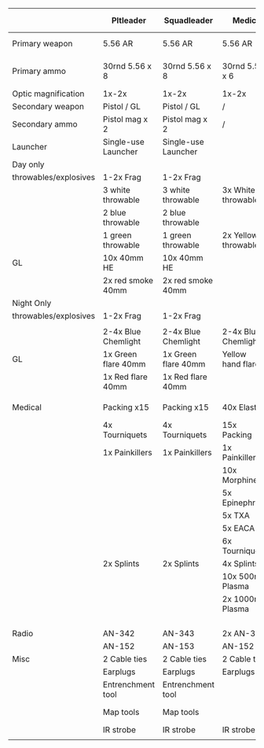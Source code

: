 |                     | Pltleader         | Squadleader       | Medic             | CLS               | Rifleman          | Rifleman (LAT)    | Anti-Tank         | Autorifleman       | Marksman           | Engineer           | Grenadier          | Anti-air          |
|---------------------|-------------------|-------------------|-------------------|-------------------|-------------------|-------------------|-------------------|--------------------|--------------------|--------------------|--------------------|------------------|
| Primary weapon      | 5.56 AR           | 5.56 AR           | 5.56 AR           | 5.56 AR           | 5.56 AR           | 5.56 AR           | SMG/ carbine      | 5.56 LMG / 7.62 HMG | 7.62 DMR           | 5.56 AR            | 5.56 AR with GL   | SMG/ carbine     |
| Primary ammo        | 30rnd 5.56 x 8    | 30rnd 5.56 x 8    | 30rnd 5.56 x 6    | 30rnd 5.56 x 8    | 30rnd 5.56 x 12   | 30rnd 5.56 x 10   | SMG mag x 8       | 800rnd 5.56 / 500rnd 7.62 | 7.62 20Rnd x 10    | 30rnd 5.56 x 8     | 30rnd 5.56 x 8     | SMG mag x 8      |
| Optic magnification | 1x-2x             | 1x-2x             | 1x-2x             | 1x-2x             | 1x-2x             | 1x-2x             | 1x-2x             | 1x/4x               | 4-6x               | 1x-2x              | 1x-2x              | 1x-2x            |
| Secondary weapon    | Pistol / GL       | Pistol / GL       | /                 | Pistol            | Pistol            | Pistol            | /                 | /                  | Pistol             | Pistol / GL        | /                  |
| Secondary ammo      | Pistol mag x 2    | Pistol mag x 2    | /                 | Pistol mag x 2    | Pistol mag x 2    | Pistol mag x 2    | /                 | /                  | Pistol mag x 2     | Pistol mag x 2     | Pistol mag x 2   |
| Launcher            | Single-use Launcher | Single-use Launcher |                   |                   |                   |                   | Single-use launcher | advanced AT launcher |                    |                    | MANPAD             |
| Day only            |                   |                   |                   |                   |                   |                   |                   |                   |                    |                    |                    |                  |
| throwables/explosives | 1-2x Frag         | 1-2x Frag         |                   | 2x Frag           | 2x Frag           | 2x Frag           | 2x Frag           | 2x Frag            | 2x Frag            | to-do              | 2x Frag            |
|                     | 3 white throwable | 3 white throwable | 3x White throwable | 3x White throwable | 3x White throwable | 3x White throwable | 3x White throwable | 3x White throwable  | 3x White throwable  | 2-4x Frag          | 3x White throwable |
|                     | 2 blue throwable  | 2 blue throwable  |                   |                   |                   |                   |                   |                    |                    |                    |                    |
|                     | 1 green throwable | 1 green throwable | 2x Yellow throwable | 2x Yellow throwable |                   |                   |                   |                    |                    |                    |                    |
| GL                  | 10x 40mm HE       | 10x 40mm HE       |                   |                   |                   |                   |                   |                     |                    |                    | 40x 40mm HE        |
|                     | 2x red smoke 40mm | 2x red smoke 40mm |                   |                   |                   |                   |                   |                     |                    |                    |                    |
| Night Only          |                   |                   |                   |                   |                   |                   |                   |                     |                    |                    |                    |
| throwables/explosives | 1-2x Frag         | 1-2x Frag         |                   |                   |                   |                   |                   |                     |                    |                    |                    |
|                     |                   |                   |                   |                   |                   |                   |                   |                     |                    |                    |                    |
|                     | 2-4x Blue Chemlight | 2-4x Blue Chemlight | 2-4x Blue Chemlight | 2-4x Blue Chemlight | 2-4x Blue Chemlight | 2-4x Blue Chemlight | 2-4x Blue Chemlight | 2-4x Blue Chemlight | 2-4x Blue Chemlight | 2-4x Blue Chemlight | 2-4x Blue Chemlight |
| GL                  | 1x Green flare 40mm | 1x Green flare 40mm | Yellow hand flare | Yellow hand flare |                   |                   |                   |                     |                    |                    |                    |
|                     | 1x Red flare 40mm | 1x Red flare 40mm |                   |                   |                   |                   |                   |                     |                    |                    |                    |
|                     |                   |                   |                   |                   |                   |                   |                   |                     |                    |                    |                    |
| Medical             | Packing x15       | Packing x15       | 40x Elastic       | 40x Packing       | 15x Packing       | 15x Packing       | 15x Packing       | 15x Packing        | 15x Packing        | 15x Packing        | 15x Packing        |
|                     | 4x Tourniquets    | 4x Tourniquets    | 15x Packing       | 4x Tourniquets    | 2x Tourniquets    | 2x Tourniquets    | 2x Tourniquets    | 2x Tourniquets     | 2x Tourniquets     | 2x Tourniquets     | 2x Tourniquets     |
|                     | 1x Painkillers    | 1x Painkillers    | 1x Painkillers    | 1x Painkillers    | 1x Painkillers    | 1x Painkillers    | 1x Painkillers    | 1x Painkillers     | 1x Painkillers     | 1x Painkillers     | 1x Painkillers     |
|                     |                   |                   | 10x Morphine      | 8x Morphine       |                   |                   |                   |                     |                    |                    |                    |
|                     |                   |                   | 5x Epinephrine    | 4x Epinephrine    |                   |                   |                   |                     |                    |                    |                    |
|                     |                   |                   | 5x TXA            |                   |                   |                   |                   |                     |                    |                    |                    |
|                     |                   |                   | 5x EACA           |                   |                   |                   |                   |                     |                    |                    |                    |
|                     |                   |                   | 6x Tourniquets    |                   |                   |                   |                   |                     |                    |                    |                    |
|                     | 2x Splints        | 2x Splints        | 4x Splints        | 4x Splints        | 2x Splints        | 2x Splints        | 2x Splints        | 2x Splints         | 2x Splints         | 2x Splints         | 2x Splints         |
|                     |                   |                   | 10x 500ml Plasma  | 5x 500ml Saline   |                   |                   |                   |                     |                    |                    |                    |
|                     |                   |                   | 2x 1000ml Plasma  | 2x 1000ml Saline  |                   |                   |                   |                     |                    |                    |                    |
|                     |                   |                   |                   |                   |                   |                   |                   |                     |                    |                    |                    |
|                     |                   |                   |                   |                   |                   |                   |                   |                     |                    |                    |                    |
|                     |                   |                   |                   |                   |                   |                   |                   |                     |                    |                    |                    |
|                     |                   |                   |                   |                   |                   |                   |                   |                     |                    |                    |                    |
| Radio               | AN-342            | AN-343            | 2x AN-343         | 2x AN-343         | AN-343            | AN-343            | AN-343            | AN-343             | AN-343             | AN-343             | AN-343             |
|                     | AN-152            | AN-153            | AN-152            |                   |                   |                   |                   |                     |                    |                    |                    |
| Misc                | 2 Cable ties      | 2 Cable ties      | 2 Cable ties      | 2 Cable ties      | 2 Cable ties      | 2 Cable ties      | 2 Cable ties      | 2 Cable ties       | 2 Cable ties       | 2 Cable ties       | 2 Cable ties       |
|                     | Earplugs          | Earplugs          | Earplugs          | Earplugs          | Earplugs          | Earplugs          | Earplugs          | Earplugs           | Earplugs           | Earplugs           | Earplugs           |
|                     | Entrenchment tool | Entrenchment tool |                   |                   | Entrenchment tool | Entrenchment tool |                   |                     |                    | 1x Toolkit         |                    |
|                     | Map tools         | Map tools         |                   |                   |                   |                   |                   |                     |                    |                    | 1x minedetector    |
|                     | IR strobe         | IR strobe         | IR strobe         | IR strobe         | IR strobe         | IR strobe         | IR strobe         | IR strobe          | IR strobe          | IR strobe          | IR strobe          |
|                     |                   |                   |                   |                   |                   |                   |                   |                     |                    |                    |                    |
